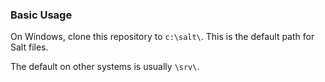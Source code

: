 ### Basic Usage

On Windows, clone this repository to `c:\salt\`. This is the default path for Salt files.

The default on other systems is usually `\srv\`.
